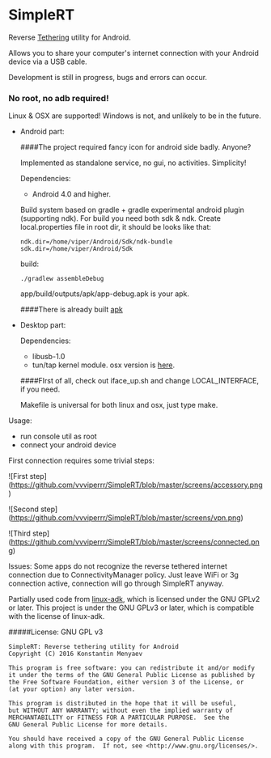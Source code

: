 # SimpleRT
Reverse [Tethering](https://en.wikipedia.org/wiki/Tethering) utility for Android.

Allows you to share your computer's internet connection with your Android device via a USB cable.

Development is still in progress, bugs and errors can occur.

### No root, no adb required!

Linux & OSX are supported! Windows is not, and unlikely to be in the future.

- Android part:

   ####The project required fancy icon for android side badly. Anyone?

   Implemented as standalone service, no gui, no activities. Simplicity!

   Dependencies:
   - Android 4.0 and higher.

   Build system based on gradle + gradle experimental android plugin (supporting ndk). For build you need both sdk & ndk.
Create local.properties file in root dir, it should be looks like that:
   ```
   ndk.dir=/home/viper/Android/Sdk/ndk-bundle
   sdk.dir=/home/viper/Android/Sdk
   ```
   build:
   ```
   ./gradlew assembleDebug
   ```
   app/build/outputs/apk/app-debug.apk is your apk.

   ####There is already built [apk](https://github.com/vvviperrr/SimpleRT/raw/master/simple_rt.apk)

- Desktop part:

   Dependencies:
   - libusb-1.0
   - tun/tap kernel module. osx version is [here](http://tuntaposx.sourceforge.net/).

   ####FIrst of all, check out iface_up.sh and change LOCAL_INTERFACE, if you need.

   Makefile is universal for both linux and osx, just type make.

Usage:

- run console util as root
- connect your android device

First connection requires some trivial steps:

![First step]
(https://github.com/vvviperrr/SimpleRT/blob/master/screens/accessory.png)

![Second step]
(https://github.com/vvviperrr/SimpleRT/blob/master/screens/vpn.png)

![Third step]
(https://github.com/vvviperrr/SimpleRT/blob/master/screens/connected.png)

Issues: Some apps do not recognize the reverse tethered internet connection due to ConnectivityManager policy. Just leave WiFi or 3g connection active, connection will go through SimpleRT anyway.

Partially used code from [linux-adk](https://github.com/gibsson/linux-adk), which is licensed under the GNU GPLv2 or later. This project is under the GNU GPLv3 or later, which is compatible with the license of linux-adk.

#####License: GNU GPL v3

```
SimpleRT: Reverse tethering utility for Android
Copyright (C) 2016 Konstantin Menyaev

This program is free software: you can redistribute it and/or modify
it under the terms of the GNU General Public License as published by
the Free Software Foundation, either version 3 of the License, or
(at your option) any later version.

This program is distributed in the hope that it will be useful,
but WITHOUT ANY WARRANTY; without even the implied warranty of
MERCHANTABILITY or FITNESS FOR A PARTICULAR PURPOSE.  See the
GNU General Public License for more details.

You should have received a copy of the GNU General Public License
along with this program.  If not, see <http://www.gnu.org/licenses/>.
```

